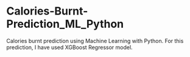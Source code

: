 # Calories-Burnt-Prediction_ML_Python
Calories burnt prediction using Machine Learning with Python. For this prediction, I have used XGBoost Regressor model. 
